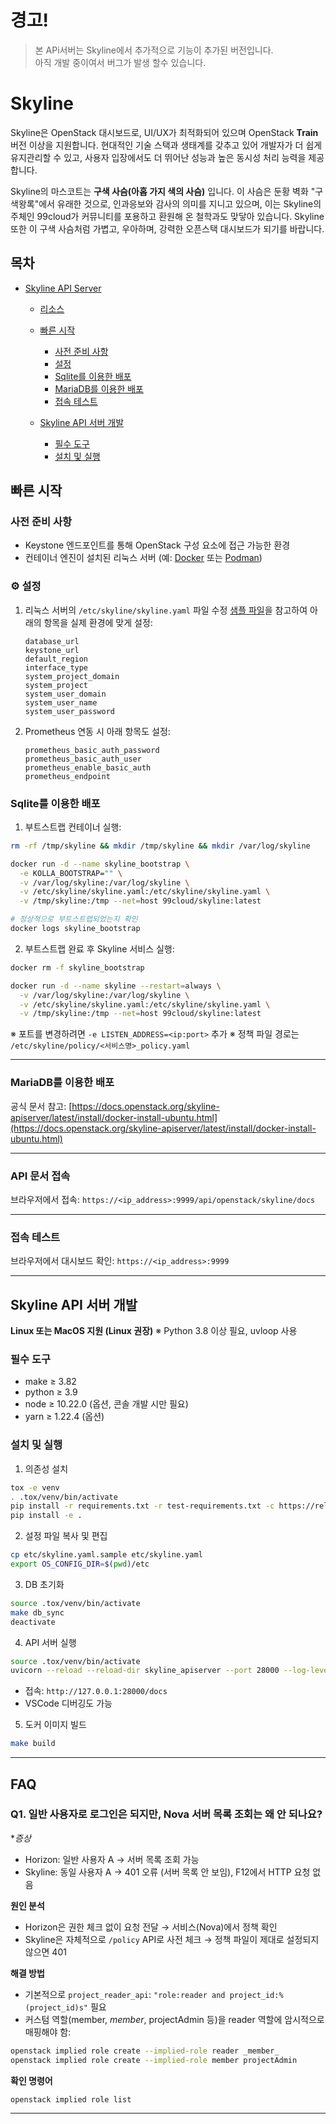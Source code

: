 # 경고!
> 본 APi서버는 Skyline에서 추가적으로 기능이 추가된 버전입니다. <br/>
> 아직 개발 중이여서 버그가 발생 할수 있습니다.
> 
# Skyline

Skyline은 OpenStack 대시보드로, UI/UX가 최적화되어 있으며 OpenStack **Train** 버전 이상을 지원합니다.
현대적인 기술 스택과 생태계를 갖추고 있어 개발자가 더 쉽게 유지관리할 수 있고, 사용자 입장에서도 더 뛰어난 성능과 높은 동시성 처리 능력을 제공합니다.

Skyline의 마스코트는 **구색 사슴(아홉 가지 색의 사슴)** 입니다.
이 사슴은 둔황 벽화 "구색왕록"에서 유래한 것으로, 인과응보와 감사의 의미를 지니고 있으며, 이는 Skyline의 주체인 99cloud가 커뮤니티를 포용하고 환원해 온 철학과도 맞닿아 있습니다.
Skyline 또한 이 구색 사슴처럼 가볍고, 우아하며, 강력한 오픈스택 대시보드가 되기를 바랍니다.


##  목차

* [Skyline API Server](#skyline-api-server)

  * [리소스](#resources)
  * [빠른 시작](#quick-start)

    * [사전 준비 사항](#prerequisites)
    * [설정](#configure)
    * [Sqlite를 이용한 배포](#deployment-with-sqlite)
    * [MariaDB를 이용한 배포](#deployment-with-mariadb)
    * [접속 테스트](#test-access)
  * [Skyline API 서버 개발](#develop-skyline-apiserver)

    * [필수 도구](#dependent-tools)
    * [설치 및 실행](#install--run)

##  빠른 시작

###  사전 준비 사항

* Keystone 엔드포인트를 통해 OpenStack 구성 요소에 접근 가능한 환경
* 컨테이너 엔진이 설치된 리눅스 서버 (예: [Docker](https://docs.docker.com/engine/install/) 또는 [Podman](https://podman.io/getting-started/installation))


### ⚙️ 설정

1. 리눅스 서버의 `/etc/skyline/skyline.yaml` 파일 수정
   [샘플 파일](etc/skyline.yaml.sample)을 참고하여 아래의 항목을 실제 환경에 맞게 설정:

   ```
   database_url
   keystone_url
   default_region
   interface_type
   system_project_domain
   system_project
   system_user_domain
   system_user_name
   system_user_password
   ```

2. Prometheus 연동 시 아래 항목도 설정:

   ```
   prometheus_basic_auth_password
   prometheus_basic_auth_user
   prometheus_enable_basic_auth
   prometheus_endpoint
   ```


### Sqlite를 이용한 배포

1. 부트스트랩 컨테이너 실행:

```bash
rm -rf /tmp/skyline && mkdir /tmp/skyline && mkdir /var/log/skyline

docker run -d --name skyline_bootstrap \
  -e KOLLA_BOOTSTRAP="" \
  -v /var/log/skyline:/var/log/skyline \
  -v /etc/skyline/skyline.yaml:/etc/skyline/skyline.yaml \
  -v /tmp/skyline:/tmp --net=host 99cloud/skyline:latest

# 정상적으로 부트스트랩되었는지 확인
docker logs skyline_bootstrap
```

2. 부트스트랩 완료 후 Skyline 서비스 실행:

```bash
docker rm -f skyline_bootstrap

docker run -d --name skyline --restart=always \
  -v /var/log/skyline:/var/log/skyline \
  -v /etc/skyline/skyline.yaml:/etc/skyline/skyline.yaml \
  -v /tmp/skyline:/tmp --net=host 99cloud/skyline:latest
```

※ 포트를 변경하려면 `-e LISTEN_ADDRESS=<ip:port>` 추가
※ 정책 파일 경로는 `/etc/skyline/policy/<서비스명>_policy.yaml`

---

### MariaDB를 이용한 배포

공식 문서 참고:
[https://docs.openstack.org/skyline-apiserver/latest/install/docker-install-ubuntu.html](https://docs.openstack.org/skyline-apiserver/latest/install/docker-install-ubuntu.html)

---

### API 문서 접속

브라우저에서 접속:
`https://<ip_address>:9999/api/openstack/skyline/docs`

---

### 접속 테스트

브라우저에서 대시보드 확인:
`https://<ip_address>:9999`

---

## Skyline API 서버 개발

**Linux 또는 MacOS 지원 (Linux 권장)**
※ Python 3.8 이상 필요, uvloop 사용

### 필수 도구

* make ≥ 3.82
* python ≥ 3.9
* node ≥ 10.22.0 (옵션, 콘솔 개발 시만 필요)
* yarn ≥ 1.22.4 (옵션)

### 설치 및 실행

1. 의존성 설치

```bash
tox -e venv
. .tox/venv/bin/activate
pip install -r requirements.txt -r test-requirements.txt -c https://releases.openstack.org/constraints/upper/master
pip install -e .
```

2. 설정 파일 복사 및 편집

```bash
cp etc/skyline.yaml.sample etc/skyline.yaml
export OS_CONFIG_DIR=$(pwd)/etc
```

3. DB 초기화

```bash
source .tox/venv/bin/activate
make db_sync
deactivate
```

4. API 서버 실행

```bash
source .tox/venv/bin/activate
uvicorn --reload --reload-dir skyline_apiserver --port 28000 --log-level debug skyline_apiserver.main:app
```

* 접속: `http://127.0.0.1:28000/docs`
* VSCode 디버깅도 가능

5. 도커 이미지 빌드

```bash
make build
```

---

## FAQ

### Q1. 일반 사용자로 로그인은 되지만, Nova 서버 목록 조회는 왜 안 되나요?

**증상*

* Horizon: 일반 사용자 A → 서버 목록 조회 가능
* Skyline: 동일 사용자 A → 401 오류 (서버 목록 안 보임), F12에서 HTTP 요청 없음

**원인 분석**

* Horizon은 권한 체크 없이 요청 전달 → 서비스(Nova)에서 정책 확인
* Skyline은 자체적으로 `/policy` API로 사전 체크
  → 정책 파일이 제대로 설정되지 않으면 401

**해결 방법**

* 기본적으로 `project_reader_api`: `"role:reader and project_id:%(project_id)s"` 필요
* 커스텀 역할(member, *member*, projectAdmin 등)을 reader 역할에 암시적으로 매핑해야 함:

```bash
openstack implied role create --implied-role reader _member_
openstack implied role create --implied-role member projectAdmin
```

**확인 명령어**

```bash
openstack implied role list
```

---
